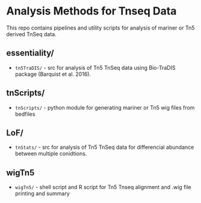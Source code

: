 # Analysis Methods for Tnseq Data
This repo contains pipelines and utility scripts for analysis of mariner or Tn5 derived TnSeq data.

## essentiality/

+ ```tn5TraDIS/``` - src for analysis of Tn5 TnSeq data using Bio-TraDIS package (Barquist et al. 2016).

## tnScripts/

+ ```tnScripts/``` - python module for generating mariner or Tn5 wig files from bedfiles

## LoF/

+ ```tnStats/``` - src for analysis of Tn5 TnSeq data for differencial abundance between multiple conidtions.

## wigTn5

+ ```wigTn5/``` - shell script and R script for Tn5 Tnseq alignment and .wig file printing and summary
